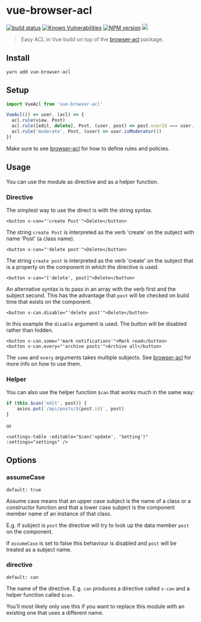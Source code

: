 # vue-browser-acl

[![build status](http://img.shields.io/travis/mblarsen/browser-acl.svg)](http://travis-ci.org/mblarsen/vue-browser-acl)
[![Known Vulnerabilities](https://snyk.io/test/github/mblarsen/vue-browser-acl/badge.svg)](https://snyk.io/test/github/mblarsen/vue-browser-acl)
[![NPM version](http://img.shields.io/npm/v/vue-browser-acl.svg)](https://www.npmjs.com/package/vue-browser-acl/) [![](https://img.shields.io/npm/dm/vue-browser-acl.svg)](https://www.npmjs.com/package/vue-browser-acl/)

> Easy ACL in Vue build on top of the [browser-acl](https://github.com/mblarsen/browser-acl) package.

## Install

```
yarn add vue-browser-acl
```

## Setup

```javascript
import VueAcl from 'vue-browser-acl'

VueAcl(() => user, (acl) => {
  acl.rule(view, Post)
  acl.rule([edit, delete], Post, (user, post) => post.userId === user.id)
  acl.rule('moderate', Post, (user) => user.isModerator())
})
```

Make sure to see [browser-acl](https://github.com/mblarsen/browser-acl) for how to define rules and policies.

## Usage

You can use the module as directive and as a helper function.

### Directive

The simplest way to use the direct is with the string syntax.

```vue
<button v-can="'create Post'">Delete</button>
```

The string `create Post` is interpreted as the verb 'create' on the subject with name 'Post' (a class name).

```vue
<button v-can="'delete post'">Delete</button>
```

The string `create post` is interpreted as the verb 'create' on the subject that is a property on the component
in which the directive is used.

```vue
<button v-can="['delete', post]">Delete</button>
```

An alternative syntax is to pass in an array with the verb first and the subject second. This has the advantage
that `post` will be checked on build time that exists on the component.

```vue
<button v-can.disable="'delete post'">Delete</button>
```

In this example the `disable` argument is used. The button will be disabled rather than hidden.

```vue
<button v-can.some="'mark notifications'">Mark read</button>
<button v-can.every="'archive posts'">Archive all</button>
```

The `some` and `every` arguments takes multiple subjects. See [browser-acl](https://github.com/mblarsen/browser-acl) for more info
on how to use them.

### Helper

You can also use the helper function `$can` that works much in the same way:

```javascript
if (this.$can('edit', post)) {
    axios.put(`/api/posts/${post.id}`, post)
}
```

or

```vue
<settings-table :editable="$can('update', 'Setting')" :settings="settings" />
```

## Options

### assumeCase
`default: true`

Assume case means that an upper case subject is the name of a class or a constructor function and that a lower case subject
is the component member name of an instance of that class.

E.g. if subject is `post` the directive will try to look up the data member `post` on the component.

If `assumeCase` is set to false this behaviour is disabled and `post` will be treated as a subject name.

### directive
`default: can`

The name of the directive. E.g. `can` produces a directive called `v-can` and a helper function called `$can`.

You'll most likely only use this if you want to replace this module with an existing one that uses a different name.
